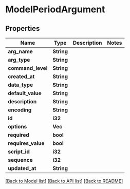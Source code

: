 # ModelPeriodArgument

## Properties

Name | Type | Description | Notes
------------ | ------------- | ------------- | -------------
**arg_name** | **String** |  | 
**arg_type** | **String** |  | 
**command_level** | **String** |  | 
**created_at** | **String** |  | 
**data_type** | **String** |  | 
**default_value** | **String** |  | 
**description** | **String** |  | 
**encoding** | **String** |  | 
**id** | **i32** |  | 
**options** | **Vec<String>** |  | 
**required** | **bool** |  | 
**requires_value** | **bool** |  | 
**script_id** | **i32** |  | 
**sequence** | **i32** |  | 
**updated_at** | **String** |  | 

[[Back to Model list]](../README.md#documentation-for-models) [[Back to API list]](../README.md#documentation-for-api-endpoints) [[Back to README]](../README.md)


